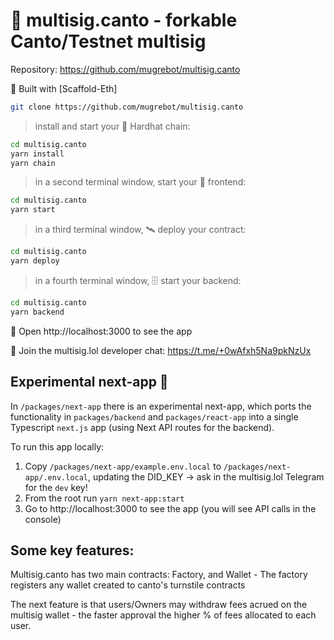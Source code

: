 # 👛 multisig.canto - forkable Canto/Testnet multisig 
Repository: https://github.com/mugrebot/multisig.canto

🚀 Built with [Scaffold-Eth]


```bash
git clone https://github.com/mugrebot/multisig.canto
```

> install and start your 👷‍ Hardhat chain:

```bash
cd multisig.canto
yarn install
yarn chain
```

> in a second terminal window, start your 📱 frontend:

```bash
cd multisig.canto
yarn start
```

> in a third terminal window, 🛰 deploy your contract:

```bash
cd multisig.canto
yarn deploy
```

> in a fourth terminal window, 🗄 start your backend:

```bash
cd multisig.canto
yarn backend
```

📱 Open http://localhost:3000 to see the app

💬 Join the multisig.lol developer chat: https://t.me/+0wAfxh5Na9pkNzUx

## Experimental next-app 🧪

In `/packages/next-app` there is an experimental next-app, which ports the functionality in `packages/backend` and `packages/react-app` into a single Typescript `next.js` app (using Next API routes for the backend).

To run this app locally:

1. Copy `/packages/next-app/example.env.local` to `/packages/next-app/.env.local`, updating the DID_KEY -> ask in the multisig.lol Telegram for the `dev` key!
2. From the root run `yarn next-app:start`
3. Go to http://localhost:3000 to see the app (you will see API calls in the console)

## Some key features: 

Multisig.canto has two main contracts: Factory, and Wallet - The factory registers any wallet created to canto's turnstile contracts 

The next feature is that users/Owners may withdraw fees acrued on the multisig wallet - the faster approval the higher % of fees allocated to each user. 
